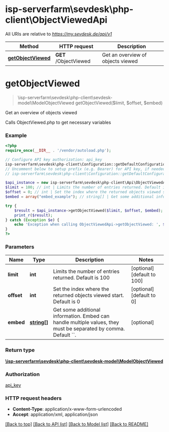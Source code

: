 # isp-serverfarm\sevdesk\php-client\ObjectViewedApi

All URIs are relative to *https://my.sevdesk.de/api/v1*

Method | HTTP request | Description
------------- | ------------- | -------------
[**getObjectViewed**](ObjectViewedApi.md#getObjectViewed) | **GET** /ObjectViewed | Get an overview of objects viewed


# **getObjectViewed**
> \isp-serverfarm\sevdesk\php-client\sevdesk-model\ModelObjectViewed getObjectViewed($limit, $offset, $embed)

Get an overview of objects viewed

Calls ObjectViewed.php to get necessary variables

### Example
```php
<?php
require_once(__DIR__ . '/vendor/autoload.php');

// Configure API key authorization: api_key
isp-serverfarm\sevdesk\php-client\Configuration::getDefaultConfiguration()->setApiKey('token', 'YOUR_API_KEY');
// Uncomment below to setup prefix (e.g. Bearer) for API key, if needed
// isp-serverfarm\sevdesk\php-client\Configuration::getDefaultConfiguration()->setApiKeyPrefix('token', 'Bearer');

$api_instance = new isp-serverfarm\sevdesk\php-client\Api\ObjectViewedApi();
$limit = 100; // int | Limits the number of entries returned. Default is 100
$offset = 0; // int | Set the index where the returned objects viewed start. Default is 0
$embed = array("embed_example"); // string[] | Get some additional information. Embed can handle multiple values, they must be separated by comma. Default ``.

try {
    $result = $api_instance->getObjectViewed($limit, $offset, $embed);
    print_r($result);
} catch (Exception $e) {
    echo 'Exception when calling ObjectViewedApi->getObjectViewed: ', $e->getMessage(), PHP_EOL;
}
?>
```

### Parameters

Name | Type | Description  | Notes
------------- | ------------- | ------------- | -------------
 **limit** | **int**| Limits the number of entries returned. Default is 100 | [optional] [default to 100]
 **offset** | **int**| Set the index where the returned objects viewed start. Default is 0 | [optional] [default to 0]
 **embed** | [**string[]**](../Model/string.md)| Get some additional information. Embed can handle multiple values, they must be separated by comma. Default &#x60;&#x60;. | [optional]

### Return type

[**\isp-serverfarm\sevdesk\php-client\sevdesk-model\ModelObjectViewed**](../Model/ModelObjectViewed.md)

### Authorization

[api_key](../../README.md#api_key)

### HTTP request headers

 - **Content-Type**: application/x-www-form-urlencoded
 - **Accept**: application/xml, application/json

[[Back to top]](#) [[Back to API list]](../../README.md#documentation-for-api-endpoints) [[Back to Model list]](../../README.md#documentation-for-models) [[Back to README]](../../README.md)

